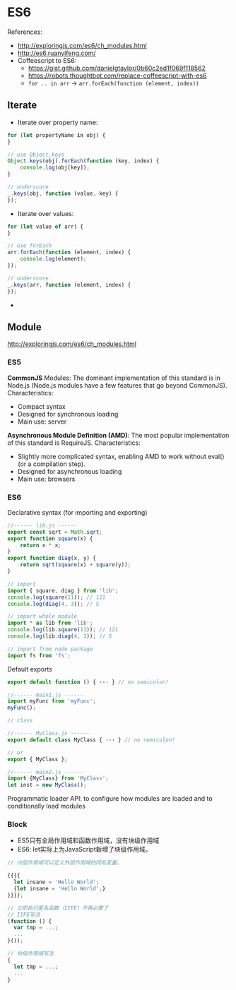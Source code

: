 # ES6

References:
- http://exploringjs.com/es6/ch_modules.html
- http://es6.ruanyifeng.com/
- Coffeescript to ES6:
    - https://gist.github.com/danielgtaylor/0b60c2ed1f069f118562
    - https://robots.thoughtbot.com/replace-coffeescript-with-es6
    - `for .. in arr` -> `arr.forEach(function (element, index))`
    
## Iterate
- Iterate over property name:

```js
for (let propertyName in obj) {
}

// use Object.keys
Object.keys(obj).forEach(function (key, index) {
    console.log(obj[key]);
}

// underscore
_.keys(obj, function (value, key) {
});
```
- Iterate over values:
 
```js
for (let value of arr) {
}

// use forEach
arr.forEach(function (element, index) {
    console.log(element); 
});

// underscore
_.keys(arr, function (element, index) {
});
```
- 

## Module

http://exploringjs.com/es6/ch_modules.html

### ES5
**CommonJS** Modules: The dominant implementation of this standard is in Node.js (Node.js modules have a few features that go beyond CommonJS). Characteristics:
- Compact syntax
- Designed for synchronous loading
- Main use: server

**Asynchronous Module Definition (AMD)**: The most popular implementation of this standard is RequireJS. Characteristics:
- Slightly more complicated syntax, enabling AMD to work without eval() (or a compilation step).
- Designed for asynchronous loading
- Main use: browsers

### ES6
Declarative syntax (for importing and exporting)

```js
//------ lib.js ------
export const sqrt = Math.sqrt;
export function square(x) {
    return x * x;
}
export function diag(x, y) {
    return sqrt(square(x) + square(y));
}

// import
import { square, diag } from 'lib';
console.log(square(11)); // 121
console.log(diag(4, 3)); // 5

// import whole module
import * as lib from 'lib';
console.log(lib.square(11)); // 121
console.log(lib.diag(4, 3)); // 5

// import from node package
import fs from 'fs';
```

Default exports
```js
export default function () { ··· } // no semicolon!

//------ main1.js ------
import myFunc from 'myFunc';
myFunc();

// class

//------ MyClass.js ------
export default class MyClass { ··· } // no semicolon!

// or 
export { MyClass };

//------ main2.js ------
import {MyClass} from 'MyClass';
let inst = new MyClass();
```

Programmatic loader API: to configure how modules are loaded and to conditionally load modules

### Block
- ES5只有全局作用域和函数作用域，没有块级作用域
- ES6: let实际上为JavaScript新增了块级作用域。

```js
// 内层作用域可以定义外层作用域的同名变量。

{{{{
  let insane = 'Hello World';
  {let insane = 'Hello World';}
}}}};

// 立即执行匿名函数（IIFE）不再必要了
// IIFE写法
(function () {
  var tmp = ...;
  ...
}());

// 块级作用域写法
{
  let tmp = ...;
  ...
}
```
